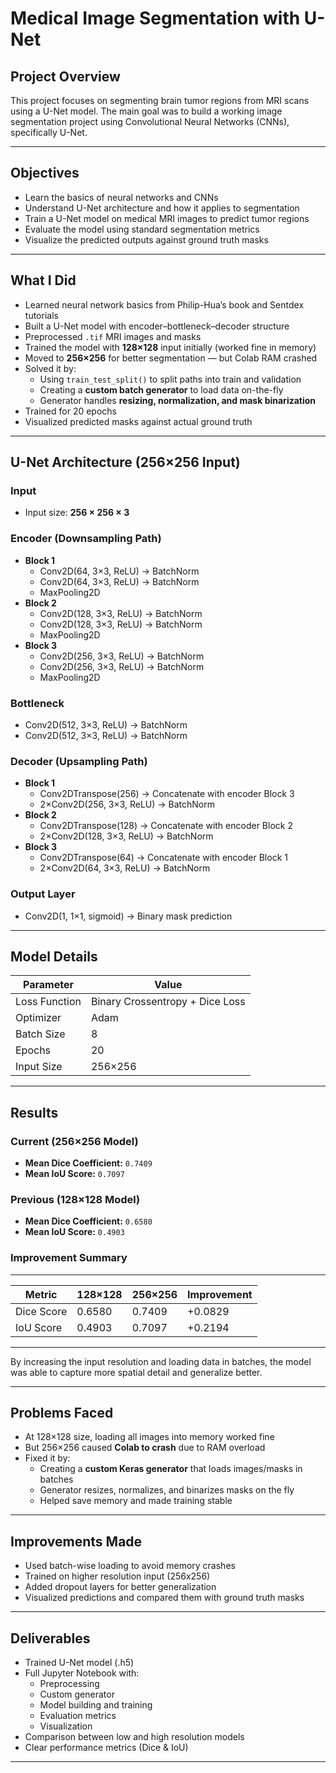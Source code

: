 #  Medical Image Segmentation with U-Net

## Project Overview  
This project focuses on segmenting brain tumor regions from MRI scans using a U-Net model. The main goal was to build a working image segmentation project using Convolutional Neural Networks (CNNs), specifically U-Net.

---

## Objectives  
- Learn the basics of neural networks and CNNs  
- Understand U-Net architecture and how it applies to segmentation  
- Train a U-Net model on medical MRI images to predict tumor regions  
- Evaluate the model using standard segmentation metrics  
- Visualize the predicted outputs against ground truth masks

---

## What I Did  
- Learned neural network basics from Philip-Hua’s book and Sentdex tutorials  
- Built a U-Net model with encoder–bottleneck–decoder structure  
- Preprocessed `.tif` MRI images and masks  
- Trained the model with **128×128** input initially (worked fine in memory)  
- Moved to **256×256** for better segmentation — but Colab RAM crashed  
- Solved it by:
  - Using `train_test_split()` to split paths into train and validation  
  - Creating a **custom batch generator** to load data on-the-fly  
  - Generator handles **resizing, normalization, and mask binarization**  
- Trained for 20 epochs  
- Visualized predicted masks against actual ground truth

---

## U-Net Architecture (256×256 Input)

### Input
- Input size: **256 × 256 × 3**

### Encoder (Downsampling Path)
- **Block 1**  
  - Conv2D(64, 3×3, ReLU) → BatchNorm  
  - Conv2D(64, 3×3, ReLU) → BatchNorm  
  - MaxPooling2D  
- **Block 2**  
  - Conv2D(128, 3×3, ReLU) → BatchNorm  
  - Conv2D(128, 3×3, ReLU) → BatchNorm  
  - MaxPooling2D  
- **Block 3**  
  - Conv2D(256, 3×3, ReLU) → BatchNorm  
  - Conv2D(256, 3×3, ReLU) → BatchNorm  
  - MaxPooling2D  

### Bottleneck
- Conv2D(512, 3×3, ReLU) → BatchNorm  
- Conv2D(512, 3×3, ReLU) → BatchNorm  

### Decoder (Upsampling Path)
- **Block 1**  
  - Conv2DTranspose(256) → Concatenate with encoder Block 3  
  - 2×Conv2D(256, 3×3, ReLU) → BatchNorm  
- **Block 2**  
  - Conv2DTranspose(128) → Concatenate with encoder Block 2  
  - 2×Conv2D(128, 3×3, ReLU) → BatchNorm  
- **Block 3**  
  - Conv2DTranspose(64) → Concatenate with encoder Block 1  
  - 2×Conv2D(64, 3×3, ReLU) → BatchNorm  

### Output Layer
- Conv2D(1, 1×1, sigmoid) → Binary mask prediction

---

## Model Details  
| Parameter      | Value            |
|----------------|------------------|
| Loss Function  | Binary Crossentropy + Dice Loss |
| Optimizer      | Adam             |
| Batch Size     | 8                |
| Epochs         | 20               |
| Input Size     | 256×256          |

---

##  Results

### Current (256×256 Model)  
- **Mean Dice Coefficient:** `0.7409`  
- **Mean IoU Score:** `0.7097`

###  Previous (128×128 Model)  
- **Mean Dice Coefficient:** `0.6580`  
- **Mean IoU Score:** `0.4903`

### Improvement Summary
___________________________________________________
| Metric        | 128×128 | 256×256 | Improvement |
|---------------|---------|---------|-------------|
| Dice Score    | 0.6580  | 0.7409  | +0.0829     |
| IoU Score     | 0.4903  | 0.7097  | +0.2194     |
___________________________________________________
By increasing the input resolution and loading data in batches, the model was able to capture more spatial detail and generalize better.

---

## Problems Faced  
- At 128×128 size, loading all images into memory worked fine  
- But 256×256 caused **Colab to crash** due to RAM overload  
- Fixed it by: 
  - Creating a **custom Keras generator** that loads images/masks in batches  
  - Generator resizes, normalizes, and binarizes masks on the fly  
  - Helped save memory and made training stable

---

## Improvements Made  
- Used batch-wise loading to avoid memory crashes  
- Trained on higher resolution input (256x256)  
- Added dropout layers for better generalization  
- Visualized predictions and compared them with ground truth masks

---

## Deliverables  
- Trained U-Net model (.h5)  
- Full Jupyter Notebook with:
  - Preprocessing  
  - Custom generator  
  - Model building and training  
  - Evaluation metrics  
  - Visualization  
- Comparison between low and high resolution models  
- Clear performance metrics (Dice & IoU)

---


